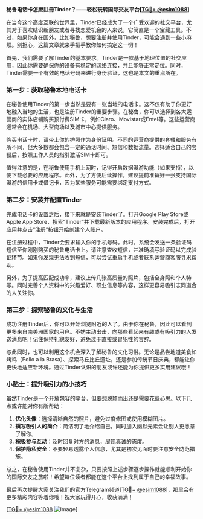 **秘鲁电话卡怎麽註冊Tinder？——轻松玩转国际交友平台[[TG💪+ @esim1088](https://t.me/s/esim1088)]**

在当今这个高度互联的世界里，Tinder已经成为了一个广受欢迎的社交平台，尤其对于喜欢结识新朋友或者寻找恋爱机会的人来说，它简直是一个宝藏工具。不过，如果你身在国外，比如秘鲁，想要注册并使用Tinder，可能会遇到一些小麻烦。别担心，这篇文章就来手把手教你如何搞定这一切！

首先，我们需要了解Tinder的基本要求。Tinder是一款基于地理位置的社交应用，因此你需要确保你的设备有稳定的网络连接，并且能够正常定位。同时，Tinder需要一个有效的电话号码来进行身份验证，这也是本文的重点所在。

### 第一步：获取秘鲁本地电话卡

在秘鲁使用Tinder的第一步当然是要有一张当地的电话卡。这不仅有助于你更好地融入当地的生活，也是注册Tinder的重要步骤。在秘鲁，你可以选择到各大运营商的实体店铺购买预付费SIM卡，例如Claro、Movistar或Entel等。这些运营商通常会在机场、大型商场以及城市中心提供服务。

购买电话卡时，请带上你的护照作为身份证明。不同的运营商提供的套餐和服务有所不同，但大多数都会包含一定的通话时间、短信和数据流量。选择适合自己的套餐后，按照工作人员的指引激活SIM卡即可。

值得注意的是，在秘鲁使用手机上网时，记得开启数据漫游功能（如果支持），以便下载必要的应用程序。此外，为了方便后续操作，建议提前准备好一张支持国际漫游的信用卡或借记卡，因为某些服务可能需要绑定支付方式。

### 第二步：安装并配置Tinder

完成电话卡的设置之后，接下来就是安装Tinder了。打开Google Play Store或Apple App Store，搜索“Tinder”并下载最新版本的应用程序。安装完成后，打开应用并点击“注册”按钮开始创建个人账户。

在注册过程中，Tinder会要求输入你的手机号码。此时，系统会发送一条验证码短信至你刚刚购买的秘鲁电话卡上。请注意查收短信，并准确填写验证码以完成验证环节。如果你发现无法收到短信，可以尝试重启手机或者联系运营商客服寻求帮助。

另外，为了提高匹配成功率，建议上传几张高质量的照片，包括全身照和个人特写。同时完善个人资料中的兴趣爱好、职业信息等内容，这样更容易吸引志同道合的人关注你。

### 第三步：探索秘鲁的文化与生活

成功注册Tinder后，你可以开始浏览附近的人了。由于你在秘鲁，因此可以看到更多来自南美洲国家的用户。不妨主动出击，向那些看起来有趣或有吸引力的人发送消息吧！记住保持礼貌友好，避免过于直接或冒犯性的言辞。

与此同时，也可以利用这个机会深入了解秘鲁的文化习俗。无论是品尝地道美食如烤鸡（Pollo a la Brasa）、探索马丘比丘遗址，还是参加传统节日庆典，都能让你更快地适应新环境。通过Tinder认识的朋友或许还能为你提供更多实用建议哦！

### 小贴士：提升吸引力的小技巧

虽然Tinder是一个开放包容的平台，但要想脱颖而出还是需要花些心思。以下几点或许能对你有所帮助：

1. **优化头像**：选择清晰自然的照片，避免过度修图或使用模糊图片。
2. **撰写吸引人的简介**：简洁明了地介绍自己，同时加入幽默元素会让别人更愿意了解你。
3. **积极参与互动**：及时回复对方的消息，展现真诚的态度。
4. **保护隐私安全**：不要轻易透露个人信息，尤其是初次见面时要注意安全防范措施。

总之，在秘鲁使用Tinder并不复杂，只要按照上述步骤逐步操作就能顺利开始你的国际交友之旅啦！希望每位读者都能在这个平台上找到属于自己的幸福故事。

最后再次提醒大家关注我们的官方Telegram频道[[TG💪+ @esim1088](https://t.me/s/esim1088)]，那里会有更多精彩内容等着你哦！祝大家玩得开心，收获满满！

[[TG💪+ @esim1088](https://t.me/s/esim1088) ![Image](https://i.postimg.cc/4NQfJmqS/Snipaste-2025-05-13-00-14-12.png)]